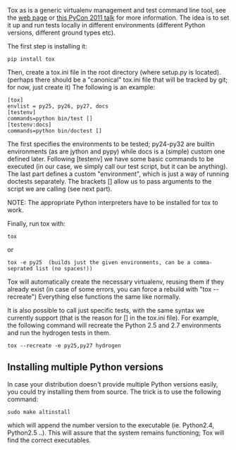 Tox as is a generic virtualenv management and test command line tool, see the [web page](http://tox.testrun.org/en/0.9/index.html) or [this PyCon 2011 talk](http://python.mirocommunity.org/video/4240/pycon-2011-supporting-all-vers) for more information. The idea is to set it up and run tests locally in different environments (different Python versions, different ground types etc). 

The first step is installing it:

    pip install tox

Then, create a tox.ini file in the root directory (where setup.py is located). (perhaps there should be a "canonical" tox.ini file that will be tracked by git; for now, just create it) The following is an example:

    [tox]
    envlist = py25, py26, py27, docs
    [testenv]
    commands=python bin/test []
    [testenv:docs]
    commands=python bin/doctest [] 

The first specifies the environments to be tested; py24-py32 are builtin environments (as are jython and pypy) while docs is a (simple) custom one defined later. Following [testenv] we have some basic commands to be executed (in our case, we simply call our test script, but it can be anything). The last part defines a custom "environment", which is just a way of running doctests separately. The brackets [] allow us to pass arguments to the script we are calling (see next part).

NOTE: The appropriate Python interpreters have to be installed for tox to work.

Finally, run tox with:

    tox

or

    tox -e py25  (builds just the given environments, can be a comma-seprated list (no spaces!))

Tox will automatically create the necessary virtualenv, reusing them if they already exist (in case of some errors, you can force a rebuild with "tox --recreate") Everything else functions the same like normally.

It is also possible to call just specific tests, with the same syntax we currently support (that is the reason for [] in the tox.ini file). For example, the following command will recreate the Python 2.5 and 2.7 environments and run the hydrogen tests in them.

    tox --recreate -e py25,py27 hydrogen

## Installing multiple Python versions
In case your distribution doesn't provide multiple Python versions easily, you could try installing them from source. The trick is to use the following command:

    sudo make altinstall

which will append the number version to the executable (ie. Python2.4, Python2.5 ..). This will assure that the system remains functioning; Tox will find the correct executables.